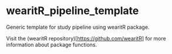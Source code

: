 # wearitR_pipeline_template

Generic template for study pipeline using wearitR package.

Visit the (wearitR repository)[https://github.com/wearitR] for more information about package functions.